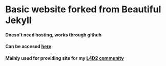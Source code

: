 # Basic website forked from Beautiful Jekyll
#### Doesn't need hosting, works through github
#### Can be accesed [here](krevik.github.io) 
#### Mainly used for providing site for my [L4D2 community](https://krevik.github.io/kether/index.html)
